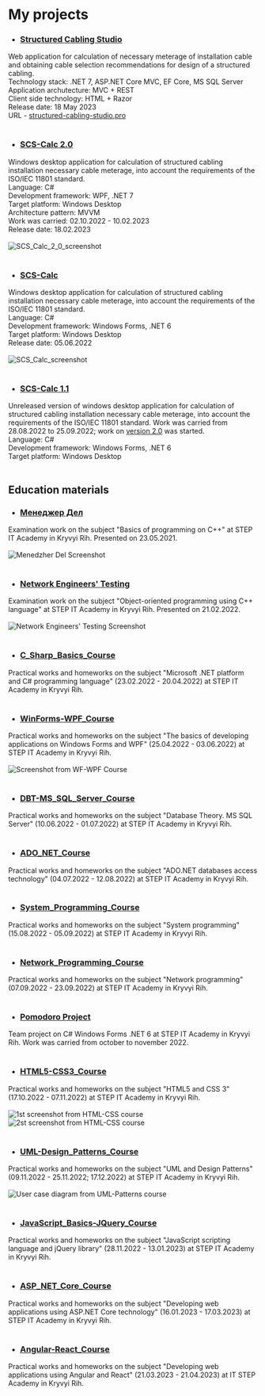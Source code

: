# My projects
+ ### [Structured Cabling Studio](https://github.com/Rhoxolan/Structured_Cabling_Studio)<br>
Web application for calculation of necessary meterage of installation cable and obtaining cable selection recommendations for design of a structured cabling.<br/>
Technology stack: .NET 7, ASP.NET Core MVC, EF Core, MS SQL Server<br/>
Application archutecture: MVC + REST<br/>
Client side technology: HTML + Razor<br/>
Release date: 18 May 2023<br/>
URL - [structured-cabling-studio.pro](https://structured-cabling-studio.pro)<br/><br/>

+ ### [SCS-Calc 2.0](https://github.com/Rhoxolan/SCS-Calc_2.0)<br>
Windows desktop application for calculation of structured cabling installation necessary cable meterage, into account the requirements of the ISO/IEC 11801 standard.<br>
Language: C#<br>
Development framework: WPF, .NET 7<br>
Target platform: Windows Desktop<br>
Architecture pattern: MVVM<br>
Work was carried: 02.10.2022 - 10.02.2023<br>
Release date: 18.02.2023<br><br>
![SCS_Calc_2_0_screenshot](https://github.com/Rhoxolan/SCS-Calc_2.0/blob/master/Screenshots/Screenshot_1.png)<br><br>

+ ### [SCS-Calc](https://github.com/Rhoxolan/SKS-Calc)<br>
Windows desktop application for calculation of structured cabling installation necessary cable meterage, into account the requirements of the ISO/IEC 11801 standard.<br>
Language: C#<br>
Development framework: Windows Forms, .NET 6<br>
Target platform: Windows Desktop<br>
Release date: 05.06.2022<br><br>
![SCS_Calc_screenshot](https://github.com/Rhoxolan/SKS-Calc/blob/master/Screenshots/Screenshot_1.png)<br><br>

+ ### [SCS-Calc 1.1](https://github.com/Rhoxolan/SCS-Calc_1.1)<br>
Unreleased version of windows desktop application for calculation of structured cabling installation necessary cable meterage, into account the requirements of the ISO/IEC 11801 standard. Work was carried from 28.08.2022 to 25.09.2022; work on [version 2.0](https://github.com/Rhoxolan/SCS-Calc_2.0) was started.<br>
Language: C#<br>
Development framework: Windows Forms, .NET 6<br>
Target platform: Windows Desktop<br><br>

## Education materials
+ ### [Менеджер Дел](https://github.com/Rhoxolan/Menedzher_Del)<br>
Examination work on the subject "Basics of programming on C++" at STEP IT Academy in Kryvyi Rih. Presented on 23.05.2021.<br><br>
![Menedzher Del Screenshot](https://github.com/Rhoxolan/Menedzher_Del/blob/master/Screenshots/Screenshot1.png)<br><br>

+ ### [Network Engineers' Testing](https://github.com/Rhoxolan/Network_Engineers_Testing)<br>
Examination work on the subject "Object-oriented programming using C++ language" at STEP IT Academy in Kryvyi Rih. Presented on 21.02.2022.<br><br>
![Network Engineers' Testing Screenshot](https://github.com/Rhoxolan/Network_Engineers_Testing/blob/master/Screenshots/Screenshot4.png)<br><br>

+ ### [C_Sharp_Basics_Course](https://github.com/Rhoxolan/C_Sharp_Basics_Course)<br>
Practical works and homeworks on the subject "Microsoft .NET platform and C# programming language" (23.02.2022 - 20.04.2022) at STEP IT Academy in Kryvyi Rih.<br><br>

+ ### [WinForms-WPF_Course](https://github.com/Rhoxolan/WinForms-WPF_Course)<br>
Practical works and homeworks on the subject "The basics of developing applications on Windows Forms and WPF" (25.04.2022 - 03.06.2022) at STEP IT Academy in Kryvyi Rih.<br><br>
![Screenshot from WF-WPF Course](https://github.com/Rhoxolan/WinForms-WPF_Course/blob/master/HW_2022.05.04/Screenshot_2.png)<br><br>

+ ### [DBT-MS_SQL_Server_Course](https://github.com/Rhoxolan/DBT-MS_SQL_Server_Course)<br>
Practical works and homeworks on the subject "Database Theory. MS SQL Server" (10.06.2022 - 01.07.2022) at STEP IT Academy in Kryvyi Rih.<br><br>

+ ### [ADO_NET_Course](https://github.com/Rhoxolan/ADO_NET_Course)<br>
Practical works and homeworks on the subject "ADO.NET databases access technology" (04.07.2022 - 12.08.2022) at STEP IT Academy in Kryvyi Rih.<br><br>

+ ### [System_Programming_Course](https://github.com/Rhoxolan/System_Programming_Course)<br>
Practical works and homeworks on the subject "System programming" (15.08.2022 - 05.09.2022) at STEP IT Academy in Kryvyi Rih.<br><br>

+ ### [Network_Programming_Course](https://github.com/Rhoxolan/Network_Programming_Course)<br>
Practical works and homeworks on the subject "Network programming" (07.09.2022 - 23.09.2022) at STEP IT Academy in Kryvyi Rih.<br><br>

+ ### [Pomodoro Project](https://github.com/SvitLanaSvit/Step_Academy_TeamProject_POMODORO_NEW)<br>
Team project on C# Windows Forms .NET 6 at STEP IT Academy in Kryvyi Rih. Work was carried from october to november 2022.<br><br>

+ ### [HTML5-CSS3_Course](https://github.com/Rhoxolan/HTML5-CSS3_Course)<br>
Practical works and homeworks on the subject "HTML5 and CSS 3" (17.10.2022 - 07.11.2022) at STEP IT Academy in Kryvyi Rih.<br><br>
![1st screenshot from HTML-CSS course](https://github.com/Rhoxolan/HTML5-CSS3_Course/blob/main/2022.11.02_PW/MyBoards_screenshot.png)
![2st screenshot from HTML-CSS course](https://github.com/Rhoxolan/HTML5-CSS3_Course/blob/main/2022.11.07_PW/SendMessage_screenshot.png)<br><br>

+ ### [UML-Design_Patterns_Course](https://github.com/Rhoxolan/UML-Design_Patterns_Course)<br>
Practical works and homeworks on the subject "UML and Design Patterns" (09.11.2022 - 25.11.2022; 17.12.2022) at STEP IT Academy in Kryvyi Rih.<br><br>
![User case diagram from UML-Patterns course](https://github.com/Rhoxolan/UML-Design_Patterns_Course/blob/main/2022.11.09_PW/SCS-Calc_2_0_UseCase_Diagram.drawio.png)<br><br>

+ ### [JavaScript_Basics-JQuery_Course](https://github.com/Rhoxolan/JavaScript_Basics-JQuery_Course)<br>
Practical works and homeworks on the subject "JavaScript scripting language and jQuery library" (28.11.2022 - 13.01.2023) at STEP IT Academy in Kryvyi Rih.<br><br>
  
+ ### [ASP_NET_Core_Course](https://github.com/Rhoxolan/ASP_NET_Core_Course)<br>
Practical works and homeworks on the subject "Developing web applications using ASP.NET Core technology" (16.01.2023 - 17.03.2023) at STEP IT Academy in Kryvyi Rih.<br><br>

+ ### [Angular-React_Course](https://github.com/Rhoxolan/Angular-React_Course)<br>
Practical works and homeworks on the subject "Developing web applications using Angular and React" (21.03.2023 - 21.04.2023) at IT STEP Academy in Kryvyi Rih.<br><br>
